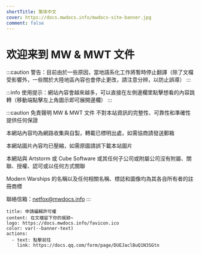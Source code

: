 ```yaml
---
shortTitle: 繁体中文
cover: https://docs.mwdocs.info/mwdocs-site-banner.jpg
comment: false
---
```


# 欢迎来到 MW & MWT 文件

:::caution 警告：目前由於一些原因，當地語系化工作將暫時停止翻譯（除了文檔受影響外，一些關於大陸地區內容也會停止更改，請注意分辨，以防止誤導）
:::

:::info 使用提示：網站內容會越來越多，可以直接在左側邊欄里點擊想看的內容跳轉（移動端點擊左上角圖示即可展開邊欄）
:::

:::caution 免責聲明
MW & MWT 文件 不對本站資訊的完整性、可靠性和準確性提供任何保證

本網站內容均為網路收集與自製，轉載已標明出處，如需協商請發送郵箱

本網站圖片內容均已壓縮，如需原圖請誤下載本站圖片

本網站與 Artstorm 或 Cube Software 或其任何子公司或附屬公司沒有附屬、關聯、授權、認可或以任何方式關聯

Modern Warships 的名稱以及任何相關名稱、標誌和圖像均為其各自所有者的註冊商標

聯絡信箱：<netfox@mwdocs.info>
:::

```component VPBanner
title: 申請編輯許可權
content: 在文檔留下你的痕跡~
logo: https://docs.mwdocs.info/favicon.ico
color: var(--banner-text)
actions:
  - text: 點擊前往
    link: https://docs.qq.com/form/page/DUEJaclBuQ1N3SGtn
```
